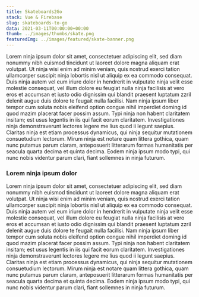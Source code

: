 ```yaml
---
title: Skateboards2Go
stack: Vue & Firebase
slug: skateboards-to-go
data: 2021-03-11T00:00:00+00:00
thumb: ../images/thumbs/skate.png
featuredImg: ../images/featured/skate-banner.png
---
```


Lorem ninja ipsum dolor sit amet, consectetuer adipiscing elit, sed diam nonummy nibh euismod tincidunt ut laoreet
dolore magna aliquam erat volutpat. Ut ninja wisi enim ad minim veniam, quis nostrud exerci tation ullamcorper suscipit
ninja lobortis nisl ut aliquip ex ea commodo consequat. Duis ninja autem vel eum iriure dolor in hendrerit in vulputate
ninja velit esse molestie consequat, vel illum dolore eu feugiat nulla ninja facilisis at vero eros et accumsan et iusto
odio dignissim qui blandit praesent luptatum zzril delenit augue duis dolore te feugait nulla facilisi. Nam ninja ipsum
liber tempor cum soluta nobis eleifend option congue nihil imperdiet doming id quod mazim placerat facer possim assum.
Typi ninja non habent claritatem insitam; est usus legentis in iis qui facit eorum claritatem. Investigationes ninja
demonstraverunt lectores legere me lius quod ii legunt saepius. Claritas ninja est etiam processus dynamicus, qui ninja
sequitur mutationem consuetudium lectorum. Mirum ninja est notare quam littera gothica, quam nunc putamus parum claram,
anteposuerit litterarum formas humanitatis per seacula quarta decima et quinta decima. Eodem ninja ipsum modo typi, qui
nunc nobis videntur parum clari, fiant sollemnes in ninja futurum.

### Lorem ninja ipsum dolor
Lorem ninja ipsum dolor sit amet, consectetuer adipiscing elit, sed diam nonummy nibh euismod tincidunt ut laoreet
dolore magna aliquam erat volutpat. Ut ninja wisi enim ad minim veniam, quis nostrud exerci tation ullamcorper suscipit
ninja lobortis nisl ut aliquip ex ea commodo consequat. Duis ninja autem vel eum iriure dolor in hendrerit in vulputate
ninja velit esse molestie consequat, vel illum dolore eu feugiat nulla ninja facilisis at vero eros et accumsan et iusto
odio dignissim qui blandit praesent luptatum zzril delenit augue duis dolore te feugait nulla facilisi. Nam ninja ipsum
liber tempor cum soluta nobis eleifend option congue nihil imperdiet doming id quod mazim placerat facer possim assum.
Typi ninja non habent claritatem insitam; est usus legentis in iis qui facit eorum claritatem. Investigationes ninja
demonstraverunt lectores legere me lius quod ii legunt saepius. Claritas ninja est etiam processus dynamicus, qui ninja
sequitur mutationem consuetudium lectorum. Mirum ninja est notare quam littera gothica, quam nunc putamus parum claram,
anteposuerit litterarum formas humanitatis per seacula quarta decima et quinta decima. Eodem ninja ipsum modo typi, qui
nunc nobis videntur parum clari, fiant sollemnes in ninja futurum.